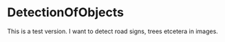 # DetectionOfObjects
This is a test version. I want to detect road signs, trees etcetera in images.
